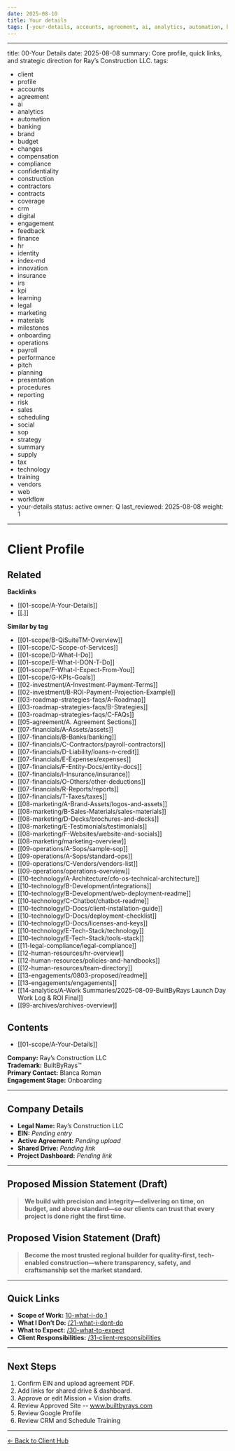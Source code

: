 ```yaml
---
date: 2025-08-10
title: Your details
tags: [-your-details, accounts, agreement, ai, analytics, automation, banking, brand, budget, changes, compensation, compliance, confidentiality, construction, contractors, contracts, coverage, crm, digital, engagement, feedback, finance, hr, identity, index-md, innovation, insurance, irs, kpi, learning, legal, marketing, materials, milestones, onboarding, operations, payroll, performance, pitch, planning, presentation, procedures, reporting, risk, sales, scheduling, scope, social, sop, strategy, summary, supply, tax, technology, training, vendors, web, workflow, your-details]
---
```

---
title: 00-Your Details
date: 2025-08-08
summary: Core profile, quick links, and strategic direction for Ray’s Construction LLC.
tags:
  - client
  - profile
  - accounts
  - agreement
  - ai
  - analytics
  - automation
  - banking
  - brand
  - budget
  - changes
  - compensation
  - compliance
  - confidentiality
  - construction
  - contractors
  - contracts
  - coverage
  - crm
  - digital
  - engagement
  - feedback
  - finance
  - hr
  - identity
  - index-md
  - innovation
  - insurance
  - irs
  - kpi
  - learning
  - legal
  - marketing
  - materials
  - milestones
  - onboarding
  - operations
  - payroll
  - performance
  - pitch
  - planning
  - presentation
  - procedures
  - reporting
  - risk
  - sales
  - scheduling
  - social
  - sop
  - strategy
  - summary
  - supply
  - tax
  - technology
  - training
  - vendors
  - web
  - workflow
  - your-details
status: active
owner: Q
last_reviewed: 2025-08-08
weight: 1
---

# Client Profile

<!-- RELATED:START -->

## Related
**Backlinks**
- [[01-scope/A-Your-Details]]
- [[.]]

**Similar by tag**
- [[01-scope/B-QiSuiteTM-Overview]]
- [[01-scope/C-Scope-of-Services]]
- [[01-scope/D-What-I-Do]]
- [[01-scope/E-What-I-DON-T-Do]]
- [[01-scope/F-What-I-Expect-From-You]]
- [[01-scope/G-KPIs-Goals]]
- [[02-investment/A-Investment-Payment-Terms]]
- [[02-investment/B-ROI-Payment-Projection-Example]]
- [[03-roadmap-strategies-faqs/A-Roadmap]]
- [[03-roadmap-strategies-faqs/B-Strategies]]
- [[03-roadmap-strategies-faqs/C-FAQs]]
- [[05-agreement/A. Agreement Sections]]
- [[07-financials/A-Assets/assets]]
- [[07-financials/B-Banks/banking]]
- [[07-financials/C-Contractors/payroll-contractors]]
- [[07-financials/D-Liability/loans-n-credit]]
- [[07-financials/E-Expenses/expenses]]
- [[07-financials/F-Entity-Docs/entity-docs]]
- [[07-financials/I-Insurance/insurance]]
- [[07-financials/O-Others/other-deductions]]
- [[07-financials/R-Reports/reports]]
- [[07-financials/T-Taxes/taxes]]
- [[08-marketing/A-Brand-Assets/logos-and-assets]]
- [[08-marketing/B-Sales-Materials/sales-materials]]
- [[08-marketing/D-Decks/brochures-and-decks]]
- [[08-marketing/E-Testimonials/testimonials]]
- [[08-marketing/F-Websites/website-and-socials]]
- [[08-marketing/marketing-overview]]
- [[09-operations/A-Sops/sample-sop]]
- [[09-operations/A-Sops/standard-ops]]
- [[09-operations/C-Vendors/vendors-list]]
- [[09-operations/operations-overview]]
- [[10-technology/A-Architecture/cfo-os-technical-architecture]]
- [[10-technology/B-Development/integrations]]
- [[10-technology/B-Development/web-deployment-readme]]
- [[10-technology/C-Chatbot/chatbot-readme]]
- [[10-technology/D-Docs/client-installation-guide]]
- [[10-technology/D-Docs/deployment-checklist]]
- [[10-technology/D-Docs/licenses-and-keys]]
- [[10-technology/E-Tech-Stack/technology]]
- [[10-technology/E-Tech-Stack/tools-stack]]
- [[11-legal-compliance/legal-compliance]]
- [[12-human-resources/hr-overview]]
- [[12-human-resources/policies-and-handbooks]]
- [[12-human-resources/team-directory]]
- [[13-engagements/0803-proposed/readme]]
- [[13-engagements/engagements]]
- [[14-analytics/A-Work Summaries/2025-08-09-BuiltByRays Launch Day Work Log & ROI Final]]
- [[99-archives/archives-overview]]

<!-- RELATED:END -->


<!-- AUTO-TOC:START -->

## Contents
- [[01-scope/A-Your-Details]]

<!-- AUTO-TOC:END -->

**Company:** Ray’s Construction LLC  
**Trademark:** BuiltByRays™  
**Primary Contact:** Blanca Roman  
**Engagement Stage:** Onboarding

---

## Company Details
- **Legal Name:** Ray’s Construction LLC  
- **EIN:** _Pending entry_  
- **Active Agreement:** _Pending upload_  
- **Shared Drive:** _Pending link_  
- **Project Dashboard:** _Pending link_

---

## Proposed Mission Statement (Draft)
> **We build with precision and integrity—delivering on time, on budget, and above standard—so our clients can trust that every project is done right the first time.**

## Proposed Vision Statement (Draft)
> **Become the most trusted regional builder for quality-first, tech-enabled construction—where transparency, safety, and craftsmanship set the market standard.**

---

## Quick Links
- **Scope of Work:** [10-what-i-do 1](10-what-i-do%201.md)  
- **What I Don’t Do:** [/21-what-i-dont-do](/21-what-i-dont-do)  
- **What to Expect:** [/30-what-to-expect](/30-what-to-expect)  
- **Client Responsibilities:** [/31-client-responsibilities](/31-client-responsibilities)

---

## Next Steps
1. Confirm EIN and upload agreement PDF.  
2. Add links for shared drive & dashboard.  
3. Approve or edit Mission + Vision drafts.
4. Review Approved Site -- www.builtbyrays.com
5. Review Google Profile
6. Review CRM and Schedule Training

---

[← Back to Client Hub](https://www.builtbyrays.com/Client-Vault/portal)
